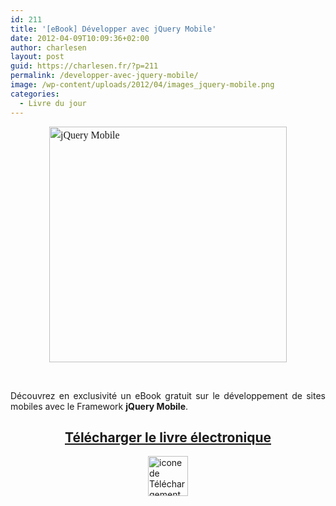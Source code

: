 ```yaml
---
id: 211
title: '[eBook] Développer avec jQuery Mobile'
date: 2012-04-09T10:09:36+02:00
author: charlesen
layout: post
guid: https://charlesen.fr/?p=211
permalink: /developper-avec-jquery-mobile/
image: /wp-content/uploads/2012/04/images_jquery-mobile.png
categories:
  - Livre du jour
---
```

<img loading="lazy" class=" size-full wp-image-209" style="line-height: 24px; font-family: 'book antiqua', palatino; font-size: 16px; display: block; margin-left: auto; margin-right: auto;" title="jQuery Mobile" src="https://charlesen.fr/wp-content/uploads/2012/04/images_jquery-mobile.png" alt="jQuery Mobile" width="380" height="377" srcset="https://charlesen.fr/wp-content/uploads/2012/04/images_jquery-mobile.png 380w, https://charlesen.fr/wp-content/uploads/2012/04/images_jquery-mobile-150x150.png 150w, https://charlesen.fr/wp-content/uploads/2012/04/images_jquery-mobile-300x298.png 300w" sizes="(max-width: 380px) 100vw, 380px" />

<p style="text-align: justify;">
   
</p>

<p style="text-align: justify;">
  Découvrez en exclusivité un eBook gratuit sur le développement de sites mobiles avec le Framework <strong>jQuery Mobile</strong>.
</p>

<h2 style="text-align: center;">
  <a title="Télécharger gratuitement le livre électronique" href="http://www.mobile-tuts.com/ebooks/126-d%C3%A9velopper-avec-jquery-mobile.html">Télécharger le livre électronique</a>
</h2>

<img loading="lazy" class=" size-full wp-image-210" style="display: block; margin-left: auto; margin-right: auto;" title="Télécharge le livre électronique" src="https://charlesen.fr/wp-content/uploads/2012/04/images_download-icon.png" alt="icone de Téléchargement" width="64" height="64" />